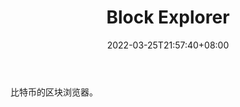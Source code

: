 ﻿---
weight: 
title: "Block Explorer"
description: "比特币的区块浏览器"
date: 2022-03-25T21:57:40+08:00
lastmod: 2022-03-25T16:45:40+08:00
draft: false
authors: ["Metabd"]
featuredImage: "block-explorer.jpg"
link: ""
tags: ["区块链浏览器","Block Explorer"]
categories: ["navigation"]
navigation: ["区块链浏览器"]
lightgallery: true
toc: true
pinned: false
recommend: false
recommend1: false
---
比特币的区块浏览器。
